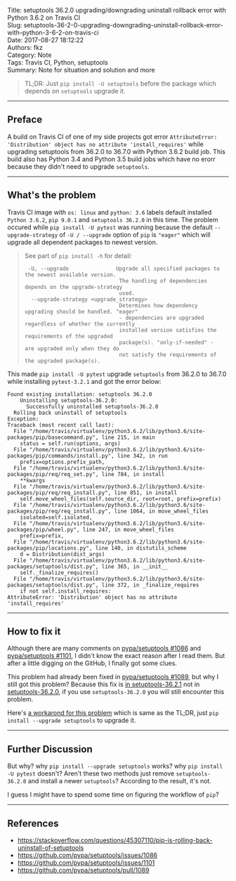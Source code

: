Title: setuptools 36.2.0 upgrading/downgrading uninstall rollback error with Python 3.6.2 on Travis CI  
Slug: setuptools-36-2-0-upgrading-downgrading-uninstall-rollback-error-with-python-3-6-2-on-travis-ci  
Date: 2017-08-27 18:12:22  
Authors: fkz  
Category: Note  
Tags: Travis CI, Python, setuptools  
Summary: Note for situation and solution and more  
  
  
> TL;DR: Just `pip install -U setuptools` before the package which depends on `setuptools` upgrade it.  
  
---  
  
## Preface  
  
A build on Travis CI of one of my side projects got error `AttributeError: 'Distribution' object has no attribute 'install_requires'` while upgrading setuptools from 36.2.0 to 36.7.0 with Python 3.6.2 build job. This build also has Python 3.4 and Python 3.5 build jobs which have no erorr because they didn't need to upgrade `setuptools`.  
  
---  
  
## What's the problem  
  
Travis CI image with `os: linux` and `python: 3.6` labels default installed `Python 3.6.2`, `pip 9.0.1` and `setuptools 36.2.0` in this time. The problem occured while `pip install -U pytest` was running because the default `--upgrade-strategy` of `-U / --upgrade` option of `pip` is `"eager"` which will upgrade all dependent packages to newest version.  
  
> See part of `pip install -h` for detail:  
> ```  
>  -U, --upgrade               Upgrade all specified packages to the newest available version.  
>                               The handling of dependencies depends on the upgrade-strategy  
>                               used.  
>   --upgrade-strategy <upgrade_strategy>  
>                               Determines how dependency upgrading should be handled. "eager"  
>                               - dependencies are upgraded regardless of whether the currently  
>                               installed version satisfies the requirements of the upgraded  
>                               package(s). "only-if-needed" -  are upgraded only when they do  
>                               not satisfy the requirements of the upgraded package(s).  
> ```  
  
  
This made `pip install -U pytest` upgrade `setuptools` from 36.2.0 to 36.7.0 while installing `pytest-3.2.1` and got the error below:  
  
```  
Found existing installation: setuptools 36.2.0  
    Uninstalling setuptools-36.2.0:  
      Successfully uninstalled setuptools-36.2.0  
  Rolling back uninstall of setuptools  
Exception:  
Traceback (most recent call last):  
  File "/home/travis/virtualenv/python3.6.2/lib/python3.6/site-packages/pip/basecommand.py", line 215, in main  
    status = self.run(options, args)  
  File "/home/travis/virtualenv/python3.6.2/lib/python3.6/site-packages/pip/commands/install.py", line 342, in run  
    prefix=options.prefix_path,  
  File "/home/travis/virtualenv/python3.6.2/lib/python3.6/site-packages/pip/req/req_set.py", line 784, in install  
    **kwargs  
  File "/home/travis/virtualenv/python3.6.2/lib/python3.6/site-packages/pip/req/req_install.py", line 851, in install  
    self.move_wheel_files(self.source_dir, root=root, prefix=prefix)  
  File "/home/travis/virtualenv/python3.6.2/lib/python3.6/site-packages/pip/req/req_install.py", line 1064, in move_wheel_files  
    isolated=self.isolated,  
  File "/home/travis/virtualenv/python3.6.2/lib/python3.6/site-packages/pip/wheel.py", line 247, in move_wheel_files  
    prefix=prefix,  
  File "/home/travis/virtualenv/python3.6.2/lib/python3.6/site-packages/pip/locations.py", line 140, in distutils_scheme  
    d = Distribution(dist_args)  
  File "/home/travis/virtualenv/python3.6.2/lib/python3.6/site-packages/setuptools/dist.py", line 365, in __init__  
    self._finalize_requires()  
  File "/home/travis/virtualenv/python3.6.2/lib/python3.6/site-packages/setuptools/dist.py", line 372, in _finalize_requires  
    if not self.install_requires:  
AttributeError: 'Distribution' object has no attribute 'install_requires'  
```  
  
---  
  
## How to fix it  
  
Although there are many comments on [pypa/setuptools #1086](https://github.com/pypa/setuptools/issues/1086) and [pypa/setuptools #1101](https://github.com/pypa/setuptools/issues/1101), I didn't know the exact reason after I read them. But after a little digging on the GitHub, I finally got some clues.  
  
This problem had already been fixed in [pypa/setuptools #1089](https://github.com/pypa/setuptools/pull/1089), but why I still got this problem? Because this fix is [in setuptools-36.2.1](https://github.com/pypa/setuptools/blob/ac7a33c84d74afd3b7453bd880943be9cb4c5787/setuptools/dist.py) not in [setuptools-36.2.0](https://github.com/pypa/setuptools/blob/1eec02038d28506a42bc45d14ef2d54b136cc8bc/setuptools/dist.py), if you use `setuptools-36.2.0` you will still encounter this problem.  
  
Here's [a workarond for this problem](https://github.com/labgrid-project/labgrid/pull/119/files) which is same as the TL;DR, just `pip install --upgrade setuptools` to upgrade it.  
  
---  
  
## Further Discussion  
  
But why? why `pip install --upgrade setuptools` works? why `pip install -U pytest` doesn't? Aren't these two methods just remove `setuptools-36.2.0` and install a newer `setuptools`? According to the result, it's not.  
  
I guess I might have to spend some time on figuring the workflow of `pip`?  
  
---  
  
## References  
  
+ <https://stackoverflow.com/questions/45307110/pip-is-rolling-back-uninstall-of-setuptools>  
+ <https://github.com/pypa/setuptools/issues/1086>  
+ <https://github.com/pypa/setuptools/issues/1101>  
+ <https://github.com/pypa/setuptools/pull/1089>  
